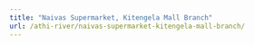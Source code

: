```yaml
---
title: "Naivas Supermarket, Kitengela Mall Branch"
url: /athi-river/naivas-supermarket-kitengela-mall-branch/
---
```

